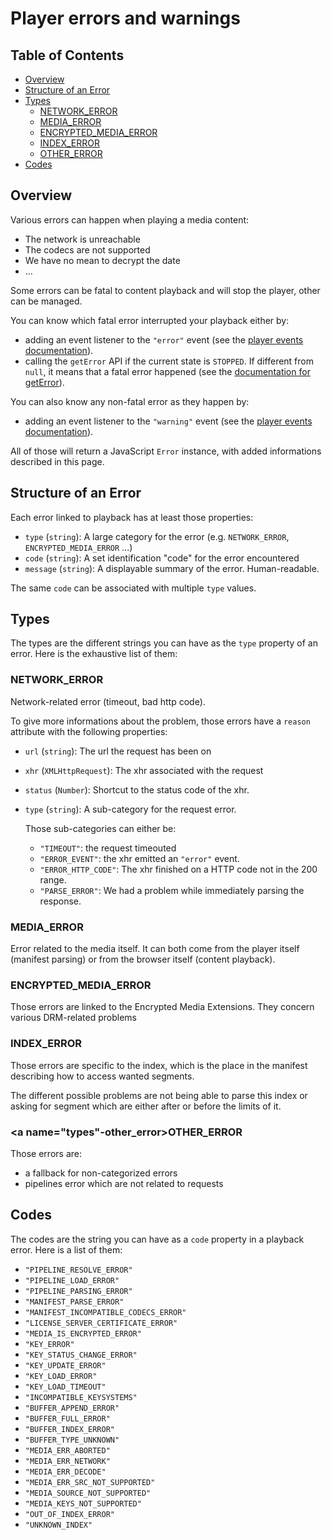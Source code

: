 # Player errors and warnings

## Table of Contents

- [Overview](#overview)
- [Structure of an Error](#structure)
- [Types](#types)
    - [NETWORK_ERROR](#types-NETWORK_ERROR)
    - [MEDIA_ERROR](#types-MEDIA_ERROR)
    - [ENCRYPTED_MEDIA_ERROR](#types-ENCRYPTED_MEDIA_ERROR)
    - [INDEX_ERROR](#types-INDEX_ERROR)
    - [OTHER_ERROR](#types-OTHER_ERROR)
- [Codes](#codes)

## <a name="overview"></a>Overview

Various errors can happen when playing a media content:
  - The network is unreachable
  - The codecs are not supported
  - We have no mean to decrypt the date
  - ...

Some errors can be fatal to content playback and will stop the player, other can be managed.

You can know which fatal error interrupted your playback either by:
  - adding an event listener to the ``"error"`` event (see the [player events documentation](./player_events.md)).
  - calling the ``getError`` API if the current state is ``STOPPED``. If different from ``null``, it means that a fatal error happened (see the [documentation for getError](./index.md#meth-getError)).

You can also know any non-fatal error as they happen by:
  - adding an event listener to the ``"warning"`` event (see the [player events documentation](./player_events.md)).

All of those will return a JavaScript ``Error`` instance, with added informations described in this page.

## <a name="structure"></a>Structure of an Error

Each error linked to playback has at least those properties:
  - ``type`` (``string``): A large category for the error (e.g. ``NETWORK_ERROR``, ``ENCRYPTED_MEDIA_ERROR`` ...)
  - ``code`` (``string``): A set identification "code" for the error encountered
  - ``message`` (``string``): A displayable summary of the error. Human-readable.

The same ``code`` can be associated with multiple ``type`` values.

## <a name="types"></a>Types

The types are the different strings you can have as the ``type`` property of an error. Here is the exhaustive list of them:

### <a name="types-network_error"></a>NETWORK_ERROR

Network-related error (timeout, bad http code).

To give more informations about the problem, those errors have a `reason` attribute with the following properties:
  - ``url`` (``string``): The url the request has been on
  - ``xhr`` (``XMLHttpRequest``): The xhr associated with the request
  - ``status`` (``Number``): Shortcut to the status code of the xhr.
  - ``type`` (``string``): A sub-category for the request error.

    Those sub-categories can either be:
      - ``"TIMEOUT"``: the request timeouted
      - ``"ERROR_EVENT"``: the xhr emitted an ``"error"`` event.
      - ``"ERROR_HTTP_CODE"``: The xhr finished on a HTTP code not in the 200 range.
      - ``"PARSE_ERROR"``: We had a problem while immediately parsing the response.

### <a name="types-media_error"></a>MEDIA_ERROR

Error related to the media itself. It can both come from the player itself (manifest parsing) or from the browser itself (content playback).

### <a name="types-encrypted_media_error"></a>ENCRYPTED_MEDIA_ERROR

Those errors are linked to the Encrypted Media Extensions. They concern various DRM-related problems

### <a name="types-index_error"></a>INDEX_ERROR

Those errors are specific to the index, which is the place in the manifest describing how to access wanted segments.

The different possible problems are not being able to parse this index or asking for segment which are either after or before the limits of it.

### <a name="types"-other_error></a>OTHER_ERROR

Those errors are:
  - a fallback for non-categorized errors
  - pipelines error which are not related to requests

## <a name="codes"></a>Codes

The codes are the string you can have as a ``code`` property in a playback error. Here is a list of them:
  - ``"PIPELINE_RESOLVE_ERROR"``
  - ``"PIPELINE_LOAD_ERROR"``
  - ``"PIPELINE_PARSING_ERROR"``
  - ``"MANIFEST_PARSE_ERROR"``
  - ``"MANIFEST_INCOMPATIBLE_CODECS_ERROR"``
  - ``"LICENSE_SERVER_CERTIFICATE_ERROR"``
  - ``"MEDIA_IS_ENCRYPTED_ERROR"``
  - ``"KEY_ERROR"``
  - ``"KEY_STATUS_CHANGE_ERROR"``
  - ``"KEY_UPDATE_ERROR"``
  - ``"KEY_LOAD_ERROR"``
  - ``"KEY_LOAD_TIMEOUT"``
  - ``"INCOMPATIBLE_KEYSYSTEMS"``
  - ``"BUFFER_APPEND_ERROR"``
  - ``"BUFFER_FULL_ERROR"``
  - ``"BUFFER_INDEX_ERROR"``
  - ``"BUFFER_TYPE_UNKNOWN"``
  - ``"MEDIA_ERR_ABORTED"``
  - ``"MEDIA_ERR_NETWORK"``
  - ``"MEDIA_ERR_DECODE"``
  - ``"MEDIA_ERR_SRC_NOT_SUPPORTED"``
  - ``"MEDIA_SOURCE_NOT_SUPPORTED"``
  - ``"MEDIA_KEYS_NOT_SUPPORTED"``
  - ``"OUT_OF_INDEX_ERROR"``
  - ``"UNKNOWN_INDEX"``
